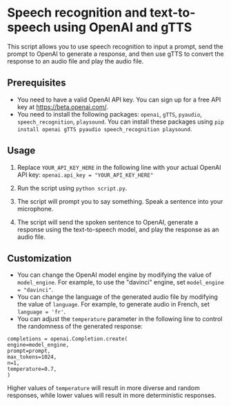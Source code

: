 # Speech recognition and text-to-speech using OpenAI and gTTS

This script allows you to use speech recognition to input a prompt, send the prompt to OpenAI to generate a response, and then use gTTS to convert the response to an audio file and play the audio file.

## Prerequisites

- You need to have a valid OpenAI API key. You can sign up for a free API key at https://beta.openai.com/.
- You need to install the following packages: `openai`, `gTTS`, `pyaudio`, `speech_recognition`, `playsound`. You can install these packages using `pip install openai gTTS pyaudio speech_recognition playsound`.

## Usage

1. Replace `YOUR_API_KEY_HERE` in the following line with your actual OpenAI API key: `openai.api_key = "YOUR_API_KEY_HERE"`

2. Run the script using `python script.py`.
3. The script will prompt you to say something. Speak a sentence into your microphone.
4. The script will send the spoken sentence to OpenAI, generate a response using the text-to-speech model, and play the response as an audio file.

## Customization

- You can change the OpenAI model engine by modifying the value of `model_engine`. For example, to use the "davinci" engine, set `model_engine = "davinci"`.
- You can change the language of the generated audio file by modifying the value of `language`. For example, to generate audio in French, set `language = 'fr'`.
- You can adjust the `temperature` parameter in the following line to control the randomness of the generated response:

```
completions = openai.Completion.create(
engine=model_engine,
prompt=prompt,
max_tokens=1024,
n=1,
temperature=0.7,
)
```

Higher values of `temperature` will result in more diverse and random responses, while lower values will result in more deterministic responses.
